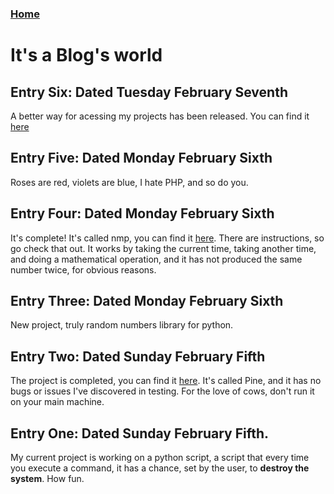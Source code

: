 ### [Home](https://thycowlord.github.io)

# It's a Blog's world

## Entry Six: Dated Tuesday February Seventh
A better way for acessing my projects has been released. You can find it [here](https://github.com/ThyCowLord/bw)

## Entry Five: Dated Monday February Sixth
Roses are red, violets are blue, I hate PHP, and so do you.


## Entry Four: Dated Monday February Sixth
It's complete! It's called nmp, you can find it [here](https://github.com/ThyCowLord/nmp).
There are instructions, so go check that out. It works by taking the current time, taking another time, and doing a mathematical operation, and it has not produced the same number twice, for obvious reasons.

## Entry Three: Dated Monday February Sixth
New project, truly random numbers library for python.

## Entry Two: Dated Sunday February Fifth
The project is completed, you can find it [here](https://thycowlord.github.io/pine). It's called Pine, and it has no bugs or issues I've discovered in testing. For the love of cows, don't run it on your main machine.


## Entry One: Dated Sunday February Fifth.
My current project is working on a python script, a script that every time you execute a command, it has a chance, set by the user, to __destroy the system__. How fun.
